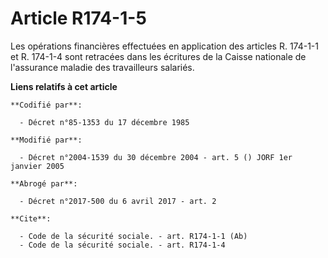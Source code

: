 # Article R174-1-5

Les opérations financières effectuées en application des articles R. 174-1-1 et R. 174-1-4 sont retracées dans les écritures
de la Caisse nationale de l'assurance maladie des travailleurs salariés.

**Liens relatifs à cet article**

	**Codifié par**:

	  - Décret n°85-1353 du 17 décembre 1985

	**Modifié par**:

	  - Décret n°2004-1539 du 30 décembre 2004 - art. 5 () JORF 1er janvier 2005

	**Abrogé par**:

	  - Décret n°2017-500 du 6 avril 2017 - art. 2

	**Cite**:

	  - Code de la sécurité sociale. - art. R174-1-1 (Ab)
	  - Code de la sécurité sociale. - art. R174-1-4
